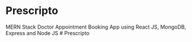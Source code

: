 # Prescripto
MERN Stack Doctor Appointment Booking App using React JS, MongoDB, Express and Node JS
#   P r e s c r i p t o  
 